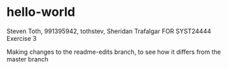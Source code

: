 # hello-world
Steven Toth, 991395942, tothstev, Sheridan Trafalgar FOR SYST24444 Exercise 3

Making changes to the readme-edits branch, to see how it differs from the master branch
